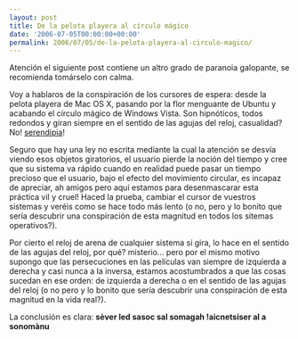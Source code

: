 ```yaml
---
layout: post
title: De la pelota playera al círculo mágico
date: '2006-07-05T00:00:00+00:00'
permalink: 2006/07/05/de-la-pelota-playera-al-circulo-magico/
---
```

Atención el siguiente post contiene un altro grado de paranoia galopante, se recomienda tomárselo con calma.

<img style="float:right; margin:0 0 10px 10px;cursor:wait;" src="http://photos1.blogger.com/blogger/6639/1972/320/cursors.png" border="0" alt="" />Voy a hablaros de la conspiración de los cursores de espera: desde la pelota playera de Mac OS X, pasando por la flor menguante de Ubuntu y acabando el círculo mágico de Windows Vista. Son hipnóticos, todos redondos y giran siempre en el sentido de las agujas del reloj, casualidad? No! <a href="http://www.youtube.com/watch?v=AZ9PNK3AEN4">serendipia</a>!

Seguro que hay una ley no escrita mediante la cual la atención se desvía viendo esos objetos giratorios, el usuario pierde la noción del tiempo y cree que su sistema va rápido cuando en realidad puede pasar un tiempo precioso que el usuario, bajo el efecto del movimiento circular, es incapaz de apreciar, ah amigos pero aquí estamos para desenmascarar esta práctica vil y cruel! Haced la prueba, cambiar el cursor de vuestros sistemas y veréis como se hace todo más lento (o no, pero y lo bonito que sería descubrir una conspiración de esta magnitud en todos los sitemas operativos?).

Por cierto el reloj de arena de cualquier sistema si gira, lo hace en el sentido de las agujas del reloj, por qué? misterio... pero por el mismo motivo supongo que las persecuciones en las películas van siempre de izquierda a derecha y casi nunca a la inversa, estamos acostumbrados a que las cosas sucedan en ese orden: de izquierda a derecha o en el sentido de las agujas del reloj (o no pero y lo bonito que sería descubrir una conspiración de esta magnitud en la vida real?).

La conclusión es clara: 
<span style="font-weight:bold;">sèver led sasoc sal somagah !aicnetsiser al a sonomànu</span>
